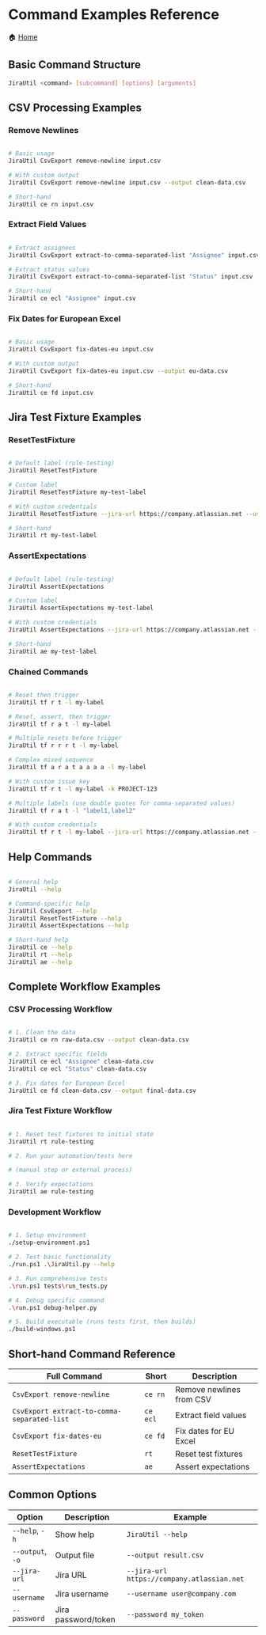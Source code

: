 # Command Examples Reference

🏠 [Home](../../README.md)

## Basic Command Structure

```bash
JiraUtil <command> [subcommand] [options] [arguments]
```

## CSV Processing Examples

### Remove Newlines

```bash

# Basic usage
JiraUtil CsvExport remove-newline input.csv

# With custom output
JiraUtil CsvExport remove-newline input.csv --output clean-data.csv

# Short-hand
JiraUtil ce rn input.csv
```

### Extract Field Values

```bash

# Extract assignees
JiraUtil CsvExport extract-to-comma-separated-list "Assignee" input.csv

# Extract status values
JiraUtil CsvExport extract-to-comma-separated-list "Status" input.csv

# Short-hand
JiraUtil ce ecl "Assignee" input.csv
```

### Fix Dates for European Excel

```bash

# Basic usage
JiraUtil CsvExport fix-dates-eu input.csv

# With custom output
JiraUtil CsvExport fix-dates-eu input.csv --output eu-data.csv

# Short-hand
JiraUtil ce fd input.csv
```

## Jira Test Fixture Examples

### ResetTestFixture

```bash

# Default label (rule-testing)
JiraUtil ResetTestFixture

# Custom label
JiraUtil ResetTestFixture my-test-label

# With custom credentials
JiraUtil ResetTestFixture --jira-url https://company.atlassian.net --username user@company.com --password token

# Short-hand
JiraUtil rt my-test-label
```

### AssertExpectations

```bash

# Default label (rule-testing)
JiraUtil AssertExpectations

# Custom label
JiraUtil AssertExpectations my-test-label

# With custom credentials
JiraUtil AssertExpectations --jira-url https://company.atlassian.net --username user@company.com --password token

# Short-hand
JiraUtil ae my-test-label
```

### Chained Commands

```bash

# Reset then trigger
JiraUtil tf r t -l my-label

# Reset, assert, then trigger
JiraUtil tf r a t -l my-label

# Multiple resets before trigger
JiraUtil tf r r r t -l my-label

# Complex mixed sequence
JiraUtil tf a r a t a a a a -l my-label

# With custom issue key
JiraUtil tf r t -l my-label -k PROJECT-123

# Multiple labels (use double quotes for comma-separated values)
JiraUtil tf r a t -l "label1,label2"

# With custom credentials
JiraUtil tf r t -l my-label --jira-url https://company.atlassian.net --username user@company.com --password token
```

## Help Commands

```bash

# General help
JiraUtil --help

# Command-specific help
JiraUtil CsvExport --help
JiraUtil ResetTestFixture --help
JiraUtil AssertExpectations --help

# Short-hand help
JiraUtil ce --help
JiraUtil rt --help
JiraUtil ae --help
```

## Complete Workflow Examples

### CSV Processing Workflow

```bash

# 1. Clean the data
JiraUtil ce rn raw-data.csv --output clean-data.csv

# 2. Extract specific fields
JiraUtil ce ecl "Assignee" clean-data.csv
JiraUtil ce ecl "Status" clean-data.csv

# 3. Fix dates for European Excel
JiraUtil ce fd clean-data.csv --output final-data.csv
```

### Jira Test Fixture Workflow

```bash

# 1. Reset test fixtures to initial state
JiraUtil rt rule-testing

# 2. Run your automation/tests here

# (manual step or external process)

# 3. Verify expectations
JiraUtil ae rule-testing
```

### Development Workflow

```bash

# 1. Setup environment
./setup-environment.ps1

# 2. Test basic functionality
./run.ps1 .\JiraUtil.py --help

# 3. Run comprehensive tests
.\run.ps1 tests\run_tests.py

# 4. Debug specific command
.\run.ps1 debug-helper.py

# 5. Build executable (runs tests first, then builds)
./build-windows.ps1
```

## Short-hand Command Reference

| Full Command | Short | Description |
|--------------|-------|-------------|
| `CsvExport remove-newline` | `ce rn` | Remove newlines from CSV |
| `CsvExport extract-to-comma-separated-list` | `ce ecl` | Extract field values |
| `CsvExport fix-dates-eu` | `ce fd` | Fix dates for EU Excel |
| `ResetTestFixture` | `rt` | Reset test fixtures |
| `AssertExpectations` | `ae` | Assert expectations |

## Common Options

| Option | Description | Example |
|--------|-------------|---------|
| `--help`, `-h` | Show help | `JiraUtil --help` |
| `--output`, `-o` | Output file | `--output result.csv` |
| `--jira-url` | Jira URL | `--jira-url https://company.atlassian.net` |
| `--username` | Jira username | `--username user@company.com` |
| `--password` | Jira password/token | `--password my_token` |
